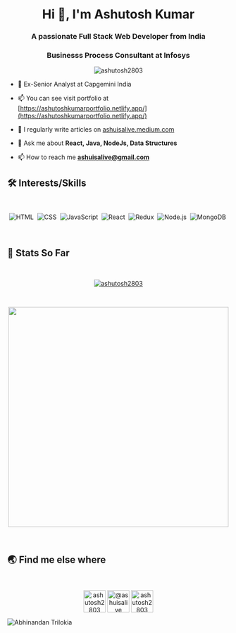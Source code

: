 <h1 align="center">Hi 👋, I'm Ashutosh Kumar</h1>
<h3 align="center">A passionate Full Stack Web Developer from India</h3>
<h3 align="center">Businesss Process Consultant at Infosys</h3>

<p align="center"> <img src="https://komarev.com/ghpvc/?username=ashutosh2803&label=Profile%20views&color=0e75b6&style=flat" alt="ashutosh2803" /> </p>

- 🏢 Ex-Senior Analyst at Capgemini India

- 📫 You can see visit portfolio at [https://ashutoshkumarportfolio.netlify.app/](https://ashutoshkumarportfolio.netlify.app/)

- 📝 I regularly write articles on [ashuisalive.medium.com](ashuisalive.medium.com)

- 💬 Ask me about **React, Java, NodeJs, Data Structures**

- 📫 How to reach me **ashuisalive@gmail.com**

<p align='center'>
 
## 🛠 Interests/Skills

 </br>
 
<div align='center'>
  
  ![HTML](https://img.shields.io/badge/html5%20-%23E34F26.svg?&style=for-the-badge&logo=html5&logoColor=white)&nbsp;
  ![CSS](https://img.shields.io/badge/css3%20-%231572B6.svg?&style=for-the-badge&logo=css3&logoColor=white)&nbsp;
  ![JavaScript](https://img.shields.io/badge/javascript%20-%23323330.svg?&style=for-the-badge&logo=javascript&logoColor=%23F7DF1E)&nbsp;
  ![React](https://img.shields.io/badge/react%20-%2320232a.svg?&style=for-the-badge&logo=react&logoColor=%2361DAFB)&nbsp;
  ![Redux](https://img.shields.io/badge/redux-%23593d88.svg?&style=for-the-badge&logo=redux&logoColor=white)&nbsp;
  ![Node.js](https://img.shields.io/badge/node.js%20-%2343853D.svg?&style=for-the-badge&logo=node.js&logoColor=white)&nbsp;
  ![MongoDB](https://img.shields.io/badge/MongoDB-%234ea94b.svg?&style=for-the-badge&logo=mongodb&logoColor=white)&nbsp;
  
</div> 
</br>

## :construction_worker: Stats So Far 
</br>
<p align='center'>
  <a href='#'><img align="center" src="https://github-readme-streak-stats.herokuapp.com/?user=ashutosh2803&" alt="ashutosh2803" /></a>
</p>
</br>
<p align='center'>
  <a href="#"><img src="https://github-readme-stats.vercel.app/api?username=ashutosh2803&show_icons=true&count_private=true&theme=radical" width="500"></a>
</p>
</br>

## :earth_asia: Find me else where
</br>
<p align="center">
<a href="https://linkedin.com/in/ashutosh2803" target="blank"><img align="center" src="https://cdn.jsdelivr.net/npm/simple-icons@3.0.1/icons/linkedin.svg" alt="ashutosh2803" height="50" width="50" /></a>
<a href="https://medium.com/@ashuisalive" target="blank"><img align="center" src="https://cdn.jsdelivr.net/npm/simple-icons@3.0.1/icons/medium.svg" alt="@ashuisalive" height="50" width="50" /></a>
<a href="https://www.hackerrank.com/ashutosh2803" target="blank"><img align="center" src="https://cdn.jsdelivr.net/npm/simple-icons@3.0.1/icons/hackerrank.svg" alt="ashutosh2803" height="50" width="50" /></a>
</p>


![Abhinandan Trilokia](https://raw.githubusercontent.com/Trilokia/Trilokia/379277808c61ef204768a61bbc5d25bc7798ccf1/bottom_header.svg)
 
